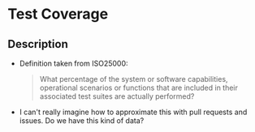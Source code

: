 # Test Coverage

## Description
- Definition taken from ISO25000:
    > What percentage of the system or software capabilities, operational scenarios or functions that are included in their associated test suites are actually performed?
    
- I can't really imagine how to approximate this with pull requests and issues. Do we have this kind of data?